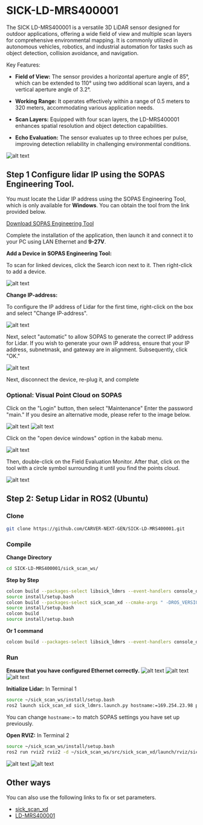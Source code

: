 # SICK-LD-MRS400001

The SICK LD-MRS400001 is a versatile 3D LiDAR sensor designed for outdoor applications, offering a wide field of view and multiple scan layers for comprehensive environmental mapping. It is commonly utilized in autonomous vehicles, robotics, and industrial automation for tasks such as object detection, collision avoidance, and navigation.

Key Features:

- **Field of View:** The sensor provides a horizontal aperture angle of 85°, which can be extended to 110° using two additional scan layers, and a vertical aperture angle of 3.2°. 

- **Working Range:** It operates effectively within a range of 0.5 meters to 320 meters, accommodating various application needs. 

- **Scan Layers:** Equipped with four scan layers, the LD-MRS400001 enhances spatial resolution and object detection capabilities. 

- **Echo Evaluation:** The sensor evaluates up to three echoes per pulse, improving detection reliability in challenging environmental conditions. 

![alt text](https://cdn.sick.com/media/pim/3/33/633/IM0056633.png?im=Resize,width=1020)

## Step 1 Configure lidar IP using the SOPAS Engineering Tool.

You must locate the Lidar IP address using the SOPAS Engineering Tool, which is only available for **Windows**. You can obtain the tool from the link provided below.

[Download SOPAS Engineering Tool]

[Download SOPAS Engineering Tool]: https://www.sick.com/th/en/catalog/products/digital-services-and-software/software/sopas-engineering-tool/p/p367244?tab=downloads

Complete the installation of the application, then launch it and connect it to your PC using LAN Ethernet and **9-27V**.

**Add a Device in SOPAS Engineering Tool:**

To scan for linked devices, click the Search icon next to it. Then right-click to add a device.

![alt text](images/step1.png)

**Change IP-address:**

To configure the IP address of Lidar for the first time, right-click on the box and select "Change IP-address". 

![alt text](images/ChangeIp.png)

Next, select "automatic" to allow SOPAS to generate the correct IP address for Lidar. If you wish to generate your own IP address, ensure that your IP address, subnetmask, and gateway are in alignment. Subsequently, click "OK."

![alt text](images/OK.png)

Next, disconnect the device, re-plug it, and complete

### Optional: Visual Point Cloud on SOPAS

Click on the "Login" button, then select "Maintenance" Enter the password "main." If you desire an alternative mode, please refer to the image below.

![alt text](images/pass.png)
![alt text](images/login.png)

Click on the "open device windows" option in the kabab menu.

![alt text](images/opennew.png)

Then, double-click on the Field Evaluation Monitor. After that, click on the tool with a circle symbol surrounding it until you find the points cloud.

![alt text](images/SICK.png)

## Step 2: Setup Lidar in ROS2 (Ubuntu)

### Clone

~~~bash
git clone https://github.com/CARVER-NEXT-GEN/SICK-LD-MRS400001.git
~~~

###  Compile

**Change Directory**

```bash
cd SICK-LD-MRS400001/sick_scan_ws/
```

**Step by Step**

~~~bash
colcon build --packages-select libsick_ldmrs --event-handlers console_direct+
source install/setup.bash
colcon build --packages-select sick_scan_xd --cmake-args " -DROS_VERSION=2" " -DLDMRS=0" " -DRASPBERRY=0" --event-handlers console_direct+
source install/setup.bash
colcon build
source install/setup.bash
~~~

**Or 1 command**

~~~bash
colcon build --packages-select libsick_ldmrs --event-handlers console_direct+ && source install/setup.bash && colcon build --packages-select sick_scan_xd --cmake-args " -DROS_VERSION=2" " -DLDMRS=0" " -DRASPBERRY=0" --event-handlers console_direct+ && source install/setup.bash && colcon build && source install/setup.bash
~~~

### Run

**Ensure that you have configured Ethernet correctly.**
![alt text](images/details.png)
![alt text](images/ipv4.png)
![alt text](images/ipv6.png)


**Initialize Lidar:** In Terminal 1

~~~bash
source ~/sick_scan_ws/install/setup.bash
ros2 launch sick_scan_xd sick_ldmrs.launch.py hostname:=169.254.23.98 port:=2111
~~~

You can change ```hostname:=``` to match SOPAS settings you have set up previously.

**Open RVIZ:** In Terminal 2

~~~bash
source ~/sick_scan_ws/install/setup.bash
ros2 run rviz2 rviz2 -d ~/sick_scan_ws/src/sick_scan_xd/launch/rviz/sick_ldmrs.rviz
~~~
![alt text](images/terminal.png)
![alt text](images/rviz.png)

## Other ways

You can also use the following links to fix or set parameters.

- [sick_scan_xd](https://github.com/SICKAG/sick_scan_xd?tab=readme-ov-file)
- [LD-MRS400001](https://www.sick.com/us/en/catalog/products/lidar-and-radar-sensors/lidar-sensors/ld-mrs/ld-mrs400001/p/p112355?tab=detail)
